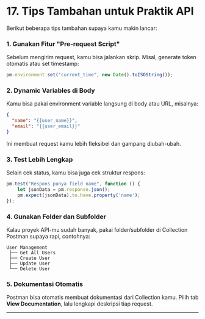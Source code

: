 # 17. Tips Tambahan untuk Praktik API

Berikut beberapa tips tambahan supaya kamu makin lancar:

### 1. Gunakan Fitur "Pre-request Script"
Sebelum mengirim request, kamu bisa jalankan skrip. Misal, generate token otomatis atau set timestamp:

```javascript
pm.environment.set("current_time", new Date().toISOString());
```

### 2. Dynamic Variables di Body
Kamu bisa pakai environment variable langsung di body atau URL, misalnya:

```json
{
  "name": "{{user_name}}",
  "email": "{{user_email}}"
}
```
Ini membuat request kamu lebih fleksibel dan gampang diubah-ubah.

### 3. Test Lebih Lengkap
Selain cek status, kamu bisa juga cek struktur respons:

```javascript
pm.test("Respons punya field name", function () {
    let jsonData = pm.response.json();
    pm.expect(jsonData).to.have.property('name');
});
```

### 4. Gunakan Folder dan Subfolder
Kalau proyek API-mu sudah banyak, pakai folder/subfolder di Collection Postman supaya rapi, contohnya:

```
User Management
 ├── Get All Users
 ├── Create User
 ├── Update User
 └── Delete User
```

### 5. Dokumentasi Otomatis
Postman bisa otomatis membuat dokumentasi dari Collection kamu. Pilih tab **View Documentation**, lalu lengkapi deskripsi tiap request.

---
